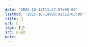 ```yaml
---
date: '2025-10-13T11:27:57+08:00'
lastmod: '2025-10-14T06:42:22+08:00'
title: 󰚰
url: 󰚰
tags: [𠦪]
src: GHZR
note:
---
```

